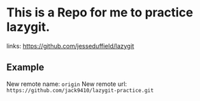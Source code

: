 # This is a Repo for me to practice lazygit.

links: https://github.com/jesseduffield/lazygit

## Example

New remote name: `origin`
New remote url: `https://github.com/jack9410/lazygit-practice.git`
